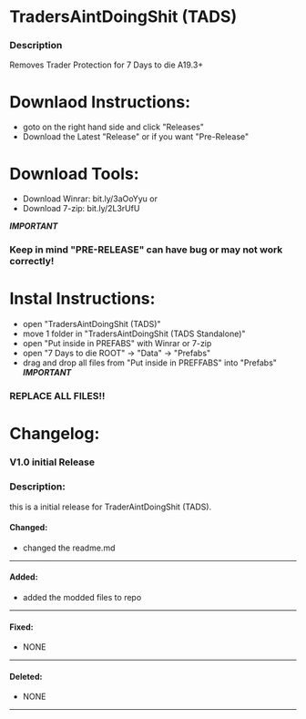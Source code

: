 # TradersAintDoingShit (TADS)
### Description
Removes Trader Protection for 7 Days to die A19.3+

# Downlaod Instructions:
- goto on the right hand side and click "Releases"
- Download the Latest "Release" or if you want "Pre-Release"

# Download Tools:
- Download Winrar: bit.ly/3aOoYyu
or
- Download 7-zip: bit.ly/2L3rUfU

***IMPORTANT***
### Keep in mind "PRE-RELEASE" can have bug or may not work correctly! 

# Instal Instructions:
- open "TradersAintDoingShit (TADS)"
- move 1 folder in "TradersAintDoingShit (TADS Standalone)"
- open "Put inside in PREFABS" with Winrar or 7-zip
- open "7 Days to die ROOT" -> "Data" -> "Prefabs"
- drag and drop all files from "Put inside in PREFFABS" into "Prefabs"
***IMPORTANT***
### REPLACE ALL FILES!!


# Changelog:
### V1.0 initial Release
### Description:
this is a initial release for TraderAintDoingShit (TADS).

#### Changed:
- changed the readme.md

---
#### Added:
- added the modded files to repo

---
#### Fixed:
- NONE

---
#### Deleted:
- NONE

---

